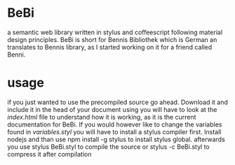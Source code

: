 # BeBi
a semantic web library written in stylus and coffeescript following material design principles. BeBi is short for Bennis Bibliothek which is German an translates to Bennis library, as I started working on it for a friend called Benni.

# usage
if you just wanted to use the precompiled source go ahead. Download it and include it in the head of your document using 
    <link rel="stylesheet" href="path/to/BeBi.css">
you will have to look at the _index.html_ file to understand how it is working, as it is the current documentation for BeBi. If you would however like to change the variables found in _variables.styl_ you will have to install a stylus compiler first. Install nodejs and than use
    npm install -g stylus
to install stylus global. afterwards you use
    stylus BeBi.styl
to compile the source or
    stylus -c BeBi.styl
to compress it after compilation